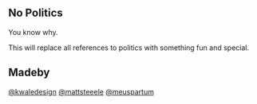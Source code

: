 ## No Politics
You know why.

This will replace all references to politics with something fun and special.

## Madeby
<a href='https://twitter.com/kwaledesign'>@kwaledesign</a>
<a href='https://twitter.com/mattsteeele'>@mattsteeele</a>
<a href='https://twitter.com/meuspartum'>@meuspartum</a>